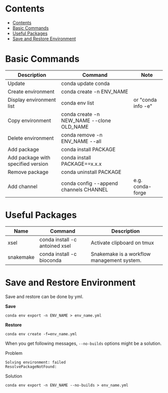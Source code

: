 # Contents
<!--ts-->
   * [Contents](#contents)
   * [Basic Commands](#basic-commands)
   * [Useful Packages](#useful-packages)
   * [Save and Restore Environment](#save-and-restore-environment)

<!-- Added by: shota, at: Thu Apr 15 16:45:53 JST 2021 -->

<!--te-->

# Basic Commands
| Description                        | Command                                   | Note               | 
| ---------------------------------- | ----------------------------------------- | ------------------ | 
| Update                             | conda update conda                        |                    | 
| Create environment                 | conda create -n ENV_NAME                  |                    | 
| Display environment list           | conda env list                            | or "conda info -e" | 
| Copy environment                   | conda create -n NEW_NAME --clone OLD_NAME |                    | 
| Delete environment                 | conda remove -n ENV_NAME --all            |                    | 
| Add package                        | conda install PACKAGE                     |                    | 
| Add package with specified version | conda install PACKAGE==x.x.x              |                    | 
| Remove package                     | conda uninstall PACKAGE                   |                    | 
| Add channel                        | conda config --append channels CHANNEL    | e.g. conda-forge   | 

# Useful Packages
| Name      | Command                        | Description                                | 
| --------- | ------------------------------ | ------------------------------------------ | 
| xsel      | conda install -c antoined xsel | Activate clipboard on tmux                 | 
| snakemake | conda install -c bioconda      | Snakemake is a workflow management system. | 

# Save and Restore Environment
Save and restore can be done by yml.  

**Save**  
```
conda env export -n ENV_NAME > env_name.yml
```

**Restore**  
```
conda env create -f=env_name.yml
```

When you get following messages, `--no-builds` options might be a solution.  

Problem  
```
Solving environment: failed
ResolvePackageNotFound:
```

Solution  
```
conda env export -n ENV_NAME --no-builds > env_name.yml
```
